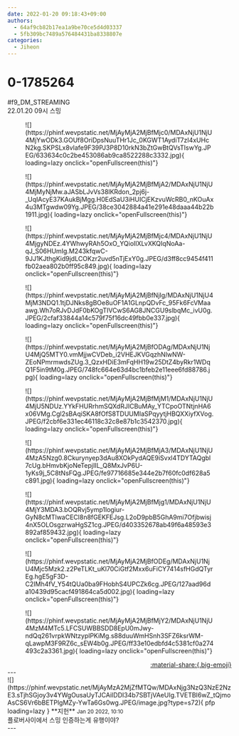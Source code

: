 ```yaml
---
date: 2022-01-20 09:18:43+09:00
authors:
  - 64af9cb82b17ea1a9be70ce5d4d03337
  - 5fb309bc7489a576484431ba8338807e
categories:
  - Jiheon
---
```


# 0-1785264

<div class="post-container" markdown="1">
<div class="content-container md-sidebar__scrollwrap" markdown="1">

\#f9_DM_STREAMING<br>22.01.20 09시 스밍
<figure markdown="1">
![](https://phinf.wevpstatic.net/MjAyMjA2MjBfMjc0/MDAxNjU1NjU4MjYwODk3.GOUf8OriDpsNuuTHr1Jc_0KGWT1AydiT7zI4xUHcN2kg.SKPSLx8vlafe9F39PJ3P8D10rkN3bZtGwBtQVsTIswYg.JPEG/633634c0c2be453086ab9ca8522288c3332.jpg){ loading=lazy onclick="openFullscreen(this)"}
</figure>

<figure markdown="1">
![](https://phinf.wevpstatic.net/MjAyMjA2MjBfMjA2/MDAxNjU1NjU4MjMyNjMw.aJASbLJvVs38lKRdon_2pj6j-_UqIAcyE37KAukBjMgg.H0EdSaU3iHUICjEKzvuWcRB0_nKOuAx4u3MTgwdw09Yg.JPEG/38ce3042884a41e291e48daaa44b22b1911.jpg){ loading=lazy onclick="openFullscreen(this)"}
</figure>

<figure markdown="1">
![](https://phinf.wevpstatic.net/MjAyMjA2MjBfMjc4/MDAxNjU1NjU4MjgyNDEz.4YWhwyRAh5OxO_YQioIlXLvXKQIqNoAa-qJ_S06HUmIg.M243kfqwC-9JJ1KJthgKid9jdLCOKzr2uvd5nTjExY0g.JPEG/d3ff8cc9454f411fb02aea802b0ff95c849.jpg){ loading=lazy onclick="openFullscreen(this)"}
</figure>

<figure markdown="1">
![](https://phinf.wevpstatic.net/MjAyMjA2MjBfNjIg/MDAxNjU1NjU4MjM3NDQ1.1tjDJNks8gBOe8uOF1A1GLnpQDvFc_95Fk6FcVMaaawg.Wh7oRJvDJdF0bKOgTIVCwS6AG8JNCGU9slbqMc_ivU0g.JPEG/2cfaf33844a14c579f75f16dc49fbb0e337.jpg){ loading=lazy onclick="openFullscreen(this)"}
</figure>

<figure markdown="1">
![](https://phinf.wevpstatic.net/MjAyMjA2MjBfODAg/MDAxNjU1NjU4MjQ5MTY0.vmMjjwCVDeb_i2VHEJKVGqzhNlwNW-ZEoNPmrmwdsZUg.3_QzxHDiE3mFqHH19w25DtZ4byRkr1WDqQ1F5in9tM0g.JPEG/748fc664e63d4bc1bfeb2e11eee6fd88786.jpg){ loading=lazy onclick="openFullscreen(this)"}
</figure>

<figure markdown="1">
![](https://phinf.wevpstatic.net/MjAyMjA2MjBfMjM1/MDAxNjU1NjU4MjU5NDUz.YYkFHURrhmSQXdRJICBuMAy_YTCpoOTNtjnHA6x06VMg.Cgl2sBAqiSKA8fOfS8TDUUMIaSPqyytjHBQXXiyfXVog.JPEG/f2cbf6e331ec46118c32c8e87b1c3542370.jpg){ loading=lazy onclick="openFullscreen(this)"}
</figure>

<figure markdown="1">
![](https://phinf.wevpstatic.net/MjAyMjA2MjBfMjA3/MDAxNjU1NjU4MzA5Nzg0.8Ckurynyep3dAu8XOkPydAQE9iSvxl4TDYTAQgbl7cUg.bHmvbKjoNeTepjIIL_Q8MxJvP6U-1yKs9j_5C8tNsFQg.JPEG/fe97716685e344e2b7f60fc0df628a5c891.jpg){ loading=lazy onclick="openFullscreen(this)"}
</figure>

<figure markdown="1">
![](https://phinf.wevpstatic.net/MjAyMjA2MjBfMjg1/MDAxNjU1NjU4MjY3MDA3.bOQRvj5ymp1logiur-GyN8cMTlwaCECl8n8fGEKFEJsg.L2oD9pbB5GhA9mi7Ofjbwisj4nX5OLOsgzrwaHgSZ1cg.JPEG/d403352678ab49f6a48593e3892af859432.jpg){ loading=lazy onclick="openFullscreen(this)"}
</figure>

<figure markdown="1">
![](https://phinf.wevpstatic.net/MjAyMjA2MjBfODEg/MDAxNjU1NjU4Mjc5Mzk2.z2PeTLKt_uKl70CiGtf2Mxx6uFiCY7414sfHGdQTyrEg.hgE5gF3D-C2IMh4fV_Y54tQUa0ba9FHobhS4UPCZk6cg.JPEG/127aad96da10439d95cacf491864ca5d002.jpg){ loading=lazy onclick="openFullscreen(this)"}
</figure>

<figure markdown="1">
![](https://phinf.wevpstatic.net/MjAyMjA2MjBfMjY2/MDAxNjU1NjU4MzM4MTc5.LFCSUWBBSDD8EpU0mJwy-ndQq261vrpkWNtzyplPKiMg.s88duuWmHSnh3SFZ6ksrWM-qLawpM3F9RZ6c_sEW4b0g.JPEG/ff33e10edbfd4c5381cf0a274493c2a3361.jpg){ loading=lazy onclick="openFullscreen(this)"}
</figure>


</div>
</div>

<div style="text-align: right;" markdown="1">
<a href="https://weverse.io/fromis9/fanpost/0-1785264" style="text-align: right;">:material-share:{.big-emoji}</a>
</div>
---

<div class="comments-container md-sidebar__scrollwrap" markdown="1">
<div class="comment" markdown="1">
<div class='id-container' markdown="1">
![](https://phinf.wevpstatic.net/MjAyMzA2MjZfMTQw/MDAxNjg3NzQ3NzE2NzE3.sTjhSGjoy3v4YWgOusaUyTJCAiIDDI34b7SBTjVAeUIg.TVETBI6wZ_tQjmoAsCS6Vr6bBETPlgMZy-YwTa6Gs0wg.JPEG/image.jpg?type=s72){ pfp loading=lazy }
**<span class="artist">지헌</span>** <small>Jan 20 2022, 10:10</small><br>
</div>
<div class='comment-body' markdown="1">
플로버사이에서 스밍 인증하는게 유행이야?
</div>
</div>
</div>
---
